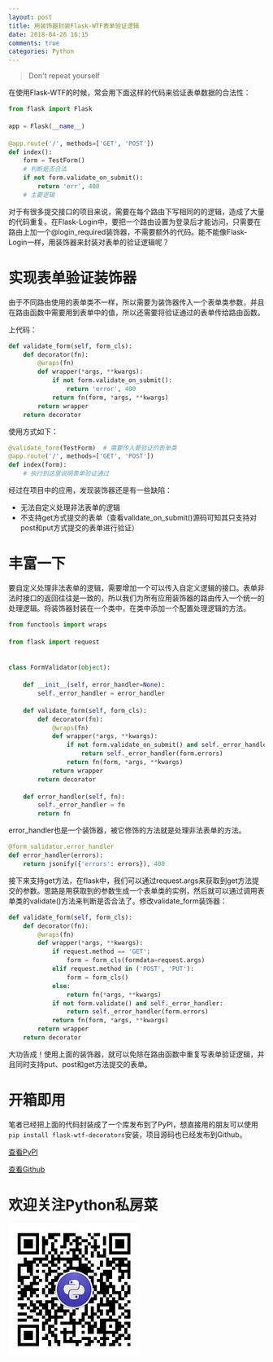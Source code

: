 ```yaml
---
layout: post
title: 用装饰器封装Flask-WTF表单验证逻辑
date: 2018-04-26 16:15
comments: true
categories: Python
---
```


> Don't repeat yourself

在使用Flask-WTF的时候，常会用下面这样的代码来验证表单数据的合法性：

```python
from flask import Flask

app = Flask(__name__)

@app.route('/', methods=['GET', 'POST'])
def index():
	form = TestForm()
	# 判断是否合法
	if not form.validate_on_submit():
		return 'err', 400
	# 主要逻辑
```

对于有很多提交接口的项目来说，需要在每个路由下写相同的的逻辑，造成了大量的代码重复。在Flask-Login中，要把一个路由设置为登录后才能访问，只需要在路由上加一个@login_required装饰器，不需要额外的代码。能不能像Flask-Login一样，用装饰器来封装对表单的验证逻辑呢？

# 实现表单验证装饰器

由于不同路由使用的表单类不一样，所以需要为装饰器传入一个表单类参数，并且在路由函数中需要用到表单中的值，所以还需要将验证通过的表单传给路由函数。

上代码：

```python
def validate_form(self, form_cls):
    def decorator(fn):
        @wraps(fn)
        def wrapper(*args, **kwargs):
            if not form.validate_on_submit():
                return 'error', 400
            return fn(form, *args, **kwargs)
        return wrapper
    return decorator
```

使用方式如下：

```python
@validate_form(TestForm)  # 需要传入要验证的表单类
@app.route('/', methods=['GET', 'POST'])
def index(form):
    # 执行到这里说明表单验证通过
```

经过在项目中的应用，发现装饰器还是有一些缺陷：

- 无法自定义处理非法表单的逻辑
- 不支持get方式提交的表单（查看validate_on_submit()源码可知其只支持对post和put方式提交的表单进行验证）

# 丰富一下

要自定义处理非法表单的逻辑，需要增加一个可以传入自定义逻辑的接口。表单非法时接口的返回往往是一致的，所以我们为所有应用装饰器的路由传入一个统一的处理逻辑。将装饰器封装在一个类中，在类中添加一个配置处理逻辑的方法。

```python
from functools import wraps

from flask import request


class FormValidator(object):

    def __init__(self, error_handler=None):
        self._error_handler = error_handler

    def validate_form(self, form_cls):
        def decorator(fn):
            @wraps(fn)
            def wrapper(*args, **kwargs):
                if not form.validate_on_submit() and self._error_handler:
                    return self._error_handler(form.errors)
                return fn(form, *args, **kwargs)
            return wrapper
        return decorator

    def error_handler(self, fn):
        self._error_handler = fn
        return fn
```

error_handler也是一个装饰器，被它修饰的方法就是处理非法表单的方法。

```python
@form_validator.error_handler
def error_handler(errors):
    return jsonify({'errors': errors}), 400
```

接下来支持get方法，在flask中，我们可以通过request.args来获取到get方法提交的参数。思路是用获取到的参数生成一个表单类的实例，然后就可以通过调用表单类的validate()方法来判断是否合法了。修改validate_form装饰器：

```Python
def validate_form(self, form_cls):
    def decorator(fn):
        @wraps(fn)
        def wrapper(*args, **kwargs):
            if request.method == 'GET':
                form = form_cls(formdata=request.args)
            elif request.method in ('POST', 'PUT'):
                form = form_cls()
            else:
                return fn(*args, **kwargs)
            if not form.validate() and self._error_handler:
                return self._error_handler(form.errors)
            return fn(form, *args, **kwargs)
        return wrapper
    return decorator
```

大功告成！使用上面的装饰器，就可以免除在路由函数中重复写表单验证逻辑，并且同时支持put、post和get方法提交的表单。

# 开箱即用

笔者已经把上面的代码封装成了一个库发布到了PyPI，想直接用的朋友可以使用`pip install flask-wtf-decorators`安装，项目源码也已经发布到Github。

[查看PyPI](https://pypi.org/project/Flask-WTF-Decorators/)

[查看Github](https://github.com/simpleapples/flask-wtf-decorators)

# 欢迎关注Python私房菜

![](/upload/wechat-qrcode.jpg)
